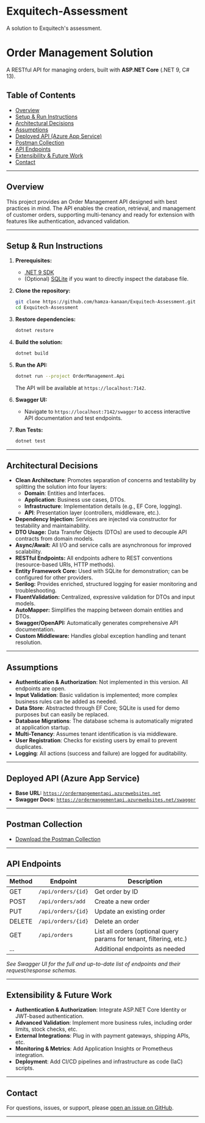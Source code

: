 # Exquitech-Assessment

A solution to Exquitech's assessment.

# Order Management Solution

A RESTful API for managing orders, built with **ASP.NET Core** (.NET 9, C# 13).

## Table of Contents

- [Overview](#overview)
- [Setup & Run Instructions](#setup--run-instructions)
- [Architectural Decisions](#architectural-decisions)
- [Assumptions](#assumptions)
- [Deployed API (Azure App Service)](#deployed-api-azure-app-service)
- [Postman Collection](#postman-collection)
- [API Endpoints](#api-endpoints)
- [Extensibility & Future Work](#extensibility--future-work)
- [Contact](#contact)

---

## Overview

This project provides an Order Management API designed with best practices in mind. The API enables the creation, retrieval, and management of customer orders, supporting multi-tenancy and ready for extension with features like authentication, advanced validation.

---

## Setup & Run Instructions

1. **Prerequisites:**
   - [.NET 9 SDK](https://dotnet.microsoft.com/en-us/download/dotnet/9.0)
   - (Optional) [SQLite](https://www.sqlite.org/download.html) if you want to directly inspect the database file.

2. **Clone the repository:**
   ```sh
   git clone https://github.com/hamza-kanaan/Exquitech-Assessment.git
   cd Exquitech-Assessment
   ```

3. **Restore dependencies:**
   ```sh
   dotnet restore
   ```

4. **Build the solution:**
   ```sh
   dotnet build
   ```

5. **Run the API:**
   ```sh
   dotnet run --project OrderManagement.Api
   ```
   The API will be available at `https://localhost:7142`.

6. **Swagger UI:**
   - Navigate to `https://localhost:7142/swagger` to access interactive API documentation and test endpoints.

7. **Run Tests:**
   ```sh
   dotnet test
   ```

---

## Architectural Decisions

- **Clean Architecture**: Promotes separation of concerns and testability by splitting the solution into four layers:
  - **Domain**: Entities and Interfaces.
  - **Application**: Business use cases, DTOs.
  - **Infrastructure**: Implementation details (e.g., EF Core, logging).
  - **API**: Presentation layer (controllers, middleware, etc.).
- **Dependency Injection:** Services are injected via constructor for testability and maintainability.
- **DTO Usage:** Data Transfer Objects (DTOs) are used to decouple API contracts from domain models.
- **Async/Await:** All I/O and service calls are asynchronous for improved scalability.
- **RESTful Endpoints:** All endpoints adhere to REST conventions (resource-based URIs, HTTP methods).
- **Entity Framework Core:** Used with SQLite for demonstration; can be configured for other providers.
- **Serilog:** Provides enriched, structured logging for easier monitoring and troubleshooting.
- **FluentValidation:** Centralized, expressive validation for DTOs and input models.
- **AutoMapper:** Simplifies the mapping between domain entities and DTOs.
- **Swagger/OpenAPI:** Automatically generates comprehensive API documentation.
- **Custom Middleware:** Handles global exception handling and tenant resolution.

---

## Assumptions

- **Authentication & Authorization**: Not implemented in this version. All endpoints are open.
- **Input Validation**: Basic validation is implemented; more complex business rules can be added as needed.
- **Data Store**: Abstracted through EF Core; SQLite is used for demo purposes but can easily be replaced.
- **Database Migrations**: The database schema is automatically migrated at application startup.
- **Multi-Tenancy**: Assumes tenant identification is via middleware.
- **User Registration**: Checks for existing users by email to prevent duplicates.
- **Logging**: All actions (success and failure) are logged for auditability.

---

## Deployed API (Azure App Service)

- **Base URL:** [`https://ordermangementapi.azurewebsites.net`](https://ordermangementapi.azurewebsites.net)
- **Swagger Docs:** [`https://ordermangementapi.azurewebsites.net/swagger`](https://ordermangementapi.azurewebsites.net/swagger)

---

## Postman Collection

- [Download the Postman Collection](https://github.com/hamza-kanaan/Exquitech-Assessment/blob/main/Order%20Management.postman_collection.json)

---

## API Endpoints

| Method | Endpoint                | Description                      |
|--------|------------------------ |----------------------------------|
| GET    | `/api/orders/{id}`      | Get order by ID                  |
| POST   | `/api/orders/add`       | Create a new order               |
| PUT    | `/api/orders/{id}`      | Update an existing order         |
| DELETE | `/api/orders/{id}`      | Delete an order                  |
| GET    | `/api/orders`           | List all orders (optional query params for tenant, filtering, etc.) |
| ...    |                        | Additional endpoints as needed   |

_See Swagger UI for the full and up-to-date list of endpoints and their request/response schemas._

---

## Extensibility & Future Work

- **Authentication & Authorization**: Integrate ASP.NET Core Identity or JWT-based authentication.
- **Advanced Validation**: Implement more business rules, including order limits, stock checks, etc.
- **External Integrations**: Plug in with payment gateways, shipping APIs, etc.
- **Monitoring & Metrics**: Add Application Insights or Prometheus integration.
- **Deployment**: Add CI/CD pipelines and infrastructure as code (IaC) scripts.

---

## Contact

For questions, issues, or support, please [open an issue on GitHub](https://github.com/hamza-kanaan/Exquitech-Assessment/issues).

---
